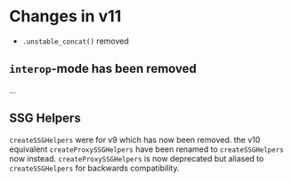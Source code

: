 # Changes in v11

- `.unstable_concat()` removed

## `interop`-mode has been removed

...

## SSG Helpers

`createSSGHelpers` were for v9 which has now been removed. the v10 equivalent `createProxySSGHelpers` have been renamed to `createSSGHelpers` now instead. `createProxySSGHelpers` is now deprecated but aliased to `createSSGHelpers` for backwards compatibility.
